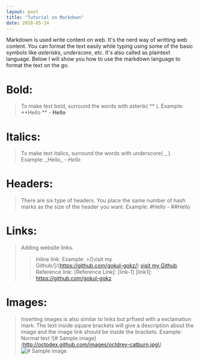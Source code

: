 ```yaml
---
layout: post
title: "Tutorial on Markdown"
date: 2018-05-24
---
```

Markdown is used write content on web. It's the nerd way of writting web content. You can format the text easily while typing using some of the basic symbols like _asterisks_, _underscore_, etc. It's also called as plaintext language. Below I will show you how to use the markdown language to format the text on the go.

# Bold:
>To make text bold, surround the words with asterik( ** ).
Example: \*\*Hello \*\*  - **Hello**

# Italics:
>To make text italics, surround the words with underscore( _ ).
Example: \_Hello\_    - _Hello_

# Headers:
>There are six type of headers. You place the same number of hash marks as the size of the header you want.
Example: \#Hello - ##Hello

# Links:
>Adding website links.
>>Inline link:
Example: >/[visit my Github/]/(https://github.com/gokul-gokz/)
>[visit my Github](https://github.com/gokul-gokz)
>>Reference link:
[Reference Link]: [link-1]
[link1]: https://github.com/gokul-gokz

# Images:
>Inserting images is also similar to links but prfixed with a exclamation mark. The text inside square brackets will give a description about the image and the image link should be inside the brackets.
Example:
Normal text
       \!\[\# Sample image\]\(http://octodex.github.com/images/octdrey-catburn.jpg\)
![# Sample image](http://octodex.github.com/images/octdrey-catburn.jpg)



